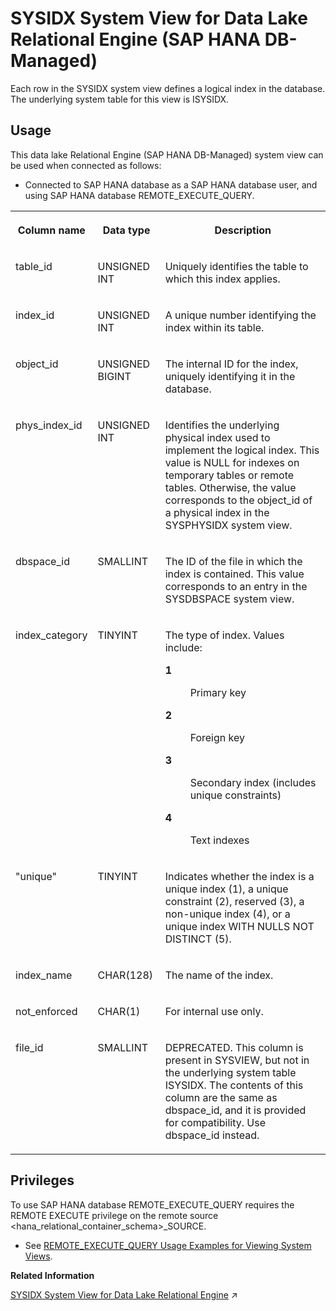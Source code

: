 <!-- loiod4837fc57359426082842b1ba1a855f2 -->

# SYSIDX System View for Data Lake Relational Engine \(SAP HANA DB-Managed\)

Each row in the SYSIDX system view defines a logical index in the database. The underlying system table for this view is ISYSIDX.



## Usage

This data lake Relational Engine \(SAP HANA DB-Managed\) system view can be used when connected as follows:

-   Connected to SAP HANA database as a SAP HANA database user, and using SAP HANA database REMOTE\_EXECUTE\_QUERY.





<table>
<tr>
<th valign="top">

Column name

</th>
<th valign="top">

Data type

</th>
<th valign="top">

Description

</th>
</tr>
<tr>
<td valign="top">

table\_id

</td>
<td valign="top">

UNSIGNED INT

</td>
<td valign="top">

Uniquely identifies the table to which this index applies.

</td>
</tr>
<tr>
<td valign="top">

index\_id

</td>
<td valign="top">

UNSIGNED INT

</td>
<td valign="top">

A unique number identifying the index within its table.

</td>
</tr>
<tr>
<td valign="top">

object\_id

</td>
<td valign="top">

UNSIGNED BIGINT

</td>
<td valign="top">

The internal ID for the index, uniquely identifying it in the database.

</td>
</tr>
<tr>
<td valign="top">

phys\_index\_id

</td>
<td valign="top">

UNSIGNED INT

</td>
<td valign="top">

Identifies the underlying physical index used to implement the logical index. This value is NULL for indexes on temporary tables or remote tables. Otherwise, the value corresponds to the object\_id of a physical index in the SYSPHYSIDX system view.

</td>
</tr>
<tr>
<td valign="top">

dbspace\_id

</td>
<td valign="top">

SMALLINT

</td>
<td valign="top">

The ID of the file in which the index is contained. This value corresponds to an entry in the SYSDBSPACE system view.

</td>
</tr>
<tr>
<td valign="top">

index\_category

</td>
<td valign="top">

TINYINT

</td>
<td valign="top">

The type of index. Values include:


<dl>
<dt><b>

1

</b></dt>
<dd>

Primary key



</dd><dt><b>

2

</b></dt>
<dd>

Foreign key



</dd><dt><b>

3

</b></dt>
<dd>

Secondary index \(includes unique constraints\)



</dd><dt><b>

4

</b></dt>
<dd>

Text indexes



</dd>
</dl>



</td>
</tr>
<tr>
<td valign="top">

"unique"

</td>
<td valign="top">

TINYINT

</td>
<td valign="top">

Indicates whether the index is a unique index \(1\), a unique constraint \(2\), reserved \(3\), a non-unique index \(4\), or a unique index WITH NULLS NOT DISTINCT \(5\).

</td>
</tr>
<tr>
<td valign="top">

index\_name

</td>
<td valign="top">

CHAR\(128\)

</td>
<td valign="top">

The name of the index.

</td>
</tr>
<tr>
<td valign="top">

not\_enforced

</td>
<td valign="top">

CHAR\(1\)

</td>
<td valign="top">

For internal use only.

</td>
</tr>
<tr>
<td valign="top">

file\_id

</td>
<td valign="top">

SMALLINT

</td>
<td valign="top">

DEPRECATED. This column is present in SYSVIEW, but not in the underlying system table ISYSIDX. The contents of this column are the same as dbspace\_id, and it is provided for compatibility. Use dbspace\_id instead.

</td>
</tr>
</table>



<a name="loiod4837fc57359426082842b1ba1a855f2__section_gj1_wy1_4yb"/>

## Privileges

To use SAP HANA database REMOTE\_EXECUTE\_QUERY requires the REMOTE EXECUTE privilege on the remote source <hana\_relational\_container\_schema\>\_SOURCE.

-   See [REMOTE\_EXECUTE\_QUERY Usage Examples for Viewing System Views](https://help.sap.com/docs/SAP_HANA_DATA_LAKE/a898e08b84f21015969fa437e89860c8/ada51c0074354a5f99b60c14cffb653c.html).

**Related Information**  


[SYSIDX System View for Data Lake Relational Engine](https://help.sap.com/viewer/19b3964099384f178ad08f2d348232a9/2024_3_QRC/en-US/3be8d99a6c5f10149158a1c4b55629f2.html "Each row in the SYSIDX system view defines a logical index in the database. The underlying system table for this view is ISYSIDX.") :arrow_upper_right:

